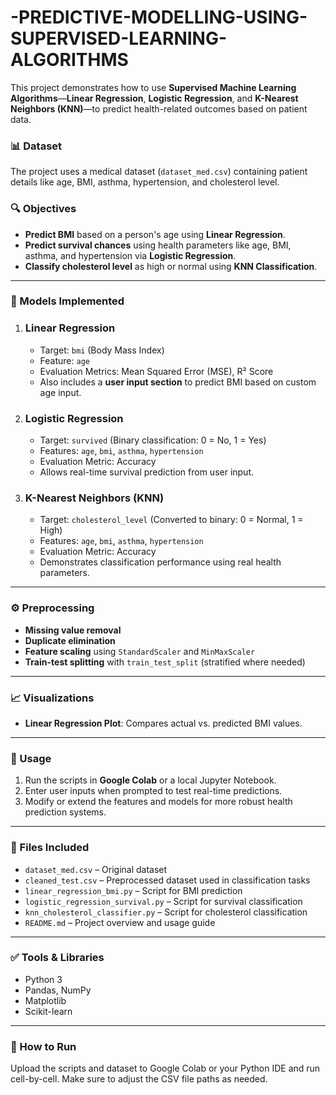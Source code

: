 # -PREDICTIVE-MODELLING-USING-SUPERVISED-LEARNING-ALGORITHMS

This project demonstrates how to use **Supervised Machine Learning Algorithms**—**Linear Regression**, **Logistic Regression**, and **K-Nearest Neighbors (KNN)**—to predict health-related outcomes based on patient data.

### 📊 Dataset

The project uses a medical dataset (`dataset_med.csv`) containing patient details like age, BMI, asthma, hypertension, and cholesterol level.

### 🔍 Objectives

* **Predict BMI** based on a person's age using **Linear Regression**.
* **Predict survival chances** using health parameters like age, BMI, asthma, and hypertension via **Logistic Regression**.
* **Classify cholesterol level** as high or normal using **KNN Classification**.

---

### 🧠 Models Implemented

1. ### **Linear Regression**

   * Target: `bmi` (Body Mass Index)
   * Feature: `age`
   * Evaluation Metrics: Mean Squared Error (MSE), R² Score
   * Also includes a **user input section** to predict BMI based on custom age input.

2. ### **Logistic Regression**

   * Target: `survived` (Binary classification: 0 = No, 1 = Yes)
   * Features: `age`, `bmi`, `asthma`, `hypertension`
   * Evaluation Metric: Accuracy
   * Allows real-time survival prediction from user input.

3. ### **K-Nearest Neighbors (KNN)**

   * Target: `cholesterol_level` (Converted to binary: 0 = Normal, 1 = High)
   * Features: `age`, `bmi`, `asthma`, `hypertension`
   * Evaluation Metric: Accuracy
   * Demonstrates classification performance using real health parameters.

---

### ⚙️ Preprocessing

* **Missing value removal**
* **Duplicate elimination**
* **Feature scaling** using `StandardScaler` and `MinMaxScaler`
* **Train-test splitting** with `train_test_split` (stratified where needed)

---

### 📈 Visualizations

* **Linear Regression Plot**: Compares actual vs. predicted BMI values.

---

### 🧪 Usage

1. Run the scripts in **Google Colab** or a local Jupyter Notebook.
2. Enter user inputs when prompted to test real-time predictions.
3. Modify or extend the features and models for more robust health prediction systems.

---

### 📁 Files Included

* `dataset_med.csv` – Original dataset
* `cleaned_test.csv` – Preprocessed dataset used in classification tasks
* `linear_regression_bmi.py` – Script for BMI prediction
* `logistic_regression_survival.py` – Script for survival classification
* `knn_cholesterol_classifier.py` – Script for cholesterol classification
* `README.md` – Project overview and usage guide

---

### ✅ Tools & Libraries

* Python 3
* Pandas, NumPy
* Matplotlib
* Scikit-learn

---

### 📌 How to Run

Upload the scripts and dataset to Google Colab or your Python IDE and run cell-by-cell. Make sure to adjust the CSV file paths as needed.

